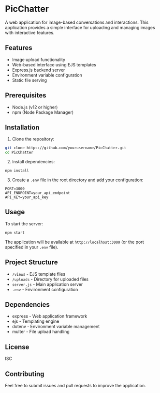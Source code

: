 # PicChatter

A web application for image-based conversations and interactions. This application provides a simple interface for uploading and managing images with interactive features.

## Features

- Image upload functionality
- Web-based interface using EJS templates
- Express.js backend server
- Environment variable configuration
- Static file serving

## Prerequisites

- Node.js (v12 or higher)
- npm (Node Package Manager)

## Installation

1. Clone the repository:
```bash
git clone https://github.com/yourusername/PicChatter.git
cd PicChatter
```

2. Install dependencies:
```bash
npm install
```

3. Create a `.env` file in the root directory and add your configuration:
```env
PORT=3000
API_ENDPOINT=your_api_endpoint
API_KEY=your_api_key
```

## Usage

To start the server:

```bash
npm start
```

The application will be available at `http://localhost:3000` (or the port specified in your `.env` file).

## Project Structure

- `/views` - EJS template files
- `/uploads` - Directory for uploaded files
- `server.js` - Main application server
- `.env` - Environment configuration

## Dependencies

- express - Web application framework
- ejs - Templating engine
- dotenv - Environment variable management
- multer - File upload handling

## License

ISC

## Contributing

Feel free to submit issues and pull requests to improve the application.
